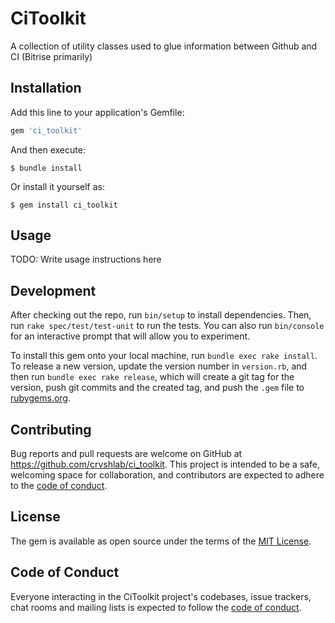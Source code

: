 # CiToolkit

A collection of utility classes used to glue information between Github and CI (Bitrise primarily)
## Installation

Add this line to your application's Gemfile:

```ruby
gem 'ci_toolkit'
```

And then execute:

    $ bundle install

Or install it yourself as:

    $ gem install ci_toolkit

## Usage

TODO: Write usage instructions here

## Development

After checking out the repo, run `bin/setup` to install dependencies. Then, run `rake spec/test/test-unit` to run the tests. You can also run `bin/console` for an interactive prompt that will allow you to experiment.

To install this gem onto your local machine, run `bundle exec rake install`. To release a new version, update the version number in `version.rb`, and then run `bundle exec rake release`, which will create a git tag for the version, push git commits and the created tag, and push the `.gem` file to [rubygems.org](https://rubygems.org).

## Contributing

Bug reports and pull requests are welcome on GitHub at https://github.com/crvshlab/ci_toolkit. This project is intended to be a safe, welcoming space for collaboration, and contributors are expected to adhere to the [code of conduct](https://github.com/[USERNAME]/ci_toolkit/blob/master/CODE_OF_CONDUCT.md).

## License

The gem is available as open source under the terms of the [MIT License](https://opensource.org/licenses/MIT).

## Code of Conduct

Everyone interacting in the CiToolkit project's codebases, issue trackers, chat rooms and mailing lists is expected to follow the [code of conduct](https://github.com/[USERNAME]/ci_toolkit/blob/master/CODE_OF_CONDUCT.md).
